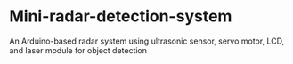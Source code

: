 # Mini-radar-detection-system
An Arduino-based radar system using ultrasonic sensor, servo motor, LCD, and laser module for object detection
